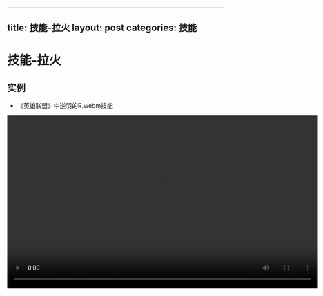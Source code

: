 
---
title: 技能-拉火
layout: post
categories: 技能
---
# 技能-拉火


## 实例

- 《英雄联盟》中逆羽的R.webm技能

<video width="720" height="400" controls>
    <source src="{{ site.url }}/videos/拉火-逆羽-刹雅-R.webm" type="video/webm">
</video>
